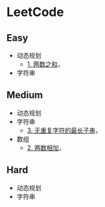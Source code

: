 # LeetCode
## Easy
* 动态规划
  * [1. 两数之和](https://leetcode-cn.com/problems/two-sum/)，
* 字符串
## Medium
* 动态规划
* 字符串
  * [3. 无重复字符的最长子串](https://leetcode-cn.com/problems/longest-substring-without-repeating-characters/)，
* 数组
  * [2. 两数相加](https://leetcode-cn.com/problems/add-two-numbers/)，
## Hard
* 动态规划
* 字符串
